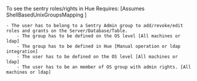 To see the sentry roles/rights in Hue Requires: [Assumes ShellBasedUnixGroupsMapping ]

    - The user has to belong to a Sentry Admin group to add/revoke/edit roles and grants on the Server/Database/Table.
        - The group has to be defined on the OS level [All machines or ldap]
        - The group has to be defined in Hue [Manual operation or ldap integration]
        - The user has to be defined on the OS level [All machines or ldap]
        - The user has to be an member of OS group with admin rights. [All machines or ldap]
